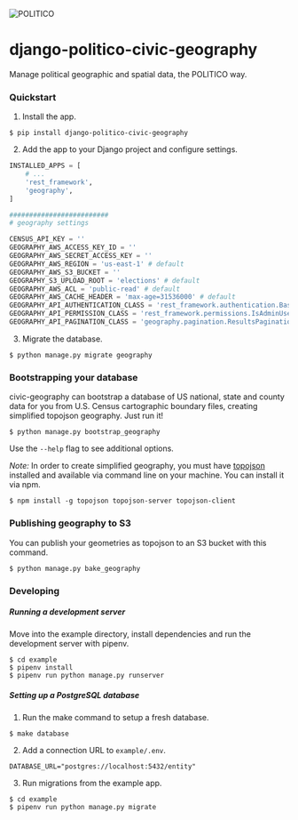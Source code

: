 ![POLITICO](https://rawgithub.com/The-Politico/src/master/images/logo/badge.png)

# django-politico-civic-geography

Manage political geographic and spatial data, the POLITICO way.

### Quickstart

1. Install the app.

  ```
  $ pip install django-politico-civic-geography
  ```

2. Add the app to your Django project and configure settings.

  ```python
  INSTALLED_APPS = [
      # ...
      'rest_framework',
      'geography',
  ]

  #########################
  # geography settings

  CENSUS_API_KEY = ''
  GEOGRAPHY_AWS_ACCESS_KEY_ID = ''
  GEOGRAPHY_AWS_SECRET_ACCESS_KEY = ''
  GEOGRAPHY_AWS_REGION = 'us-east-1' # default
  GEOGRAPHY_AWS_S3_BUCKET = ''
  GEOGRAPHY_S3_UPLOAD_ROOT = 'elections' # default
  GEOGRAPHY_AWS_ACL = 'public-read' # default
  GEOGRAPHY_AWS_CACHE_HEADER = 'max-age=31536000' # default
  GEOGRAPHY_API_AUTHENTICATION_CLASS = 'rest_framework.authentication.BasicAuthentication' # default
  GEOGRAPHY_API_PERMISSION_CLASS = 'rest_framework.permissions.IsAdminUser' # default
  GEOGRAPHY_API_PAGINATION_CLASS = 'geography.pagination.ResultsPagination' # default

  ```

3. Migrate the database.

  ```
  $ python manage.py migrate geography
  ```


### Bootstrapping your database

civic-geography can bootstrap a database of US national, state and county data for you from U.S. Census cartographic boundary files, creating simplified topojson geography. Just run it!

```
$ python manage.py bootstrap_geography
```


Use the `--help` flag to see additional options.

*Note:* In order to create simplified geography, you must have [topojson](https://github.com/topojson/topojson) installed and available via command line on your machine. You can install it via npm.

```
$ npm install -g topojson topojson-server topojson-client
```

### Publishing geography to S3

You can publish your geometries as topojson to an S3 bucket with this command.

```
$ python manage.py bake_geography
```


### Developing

##### Running a development server

Move into the example directory, install dependencies and run the development server with pipenv.

  ```
  $ cd example
  $ pipenv install
  $ pipenv run python manage.py runserver
  ```

##### Setting up a PostgreSQL database

1. Run the make command to setup a fresh database.

  ```
  $ make database
  ```

2. Add a connection URL to `example/.env`.

  ```
  DATABASE_URL="postgres://localhost:5432/entity"
  ```

3. Run migrations from the example app.

  ```
  $ cd example
  $ pipenv run python manage.py migrate
  ```
